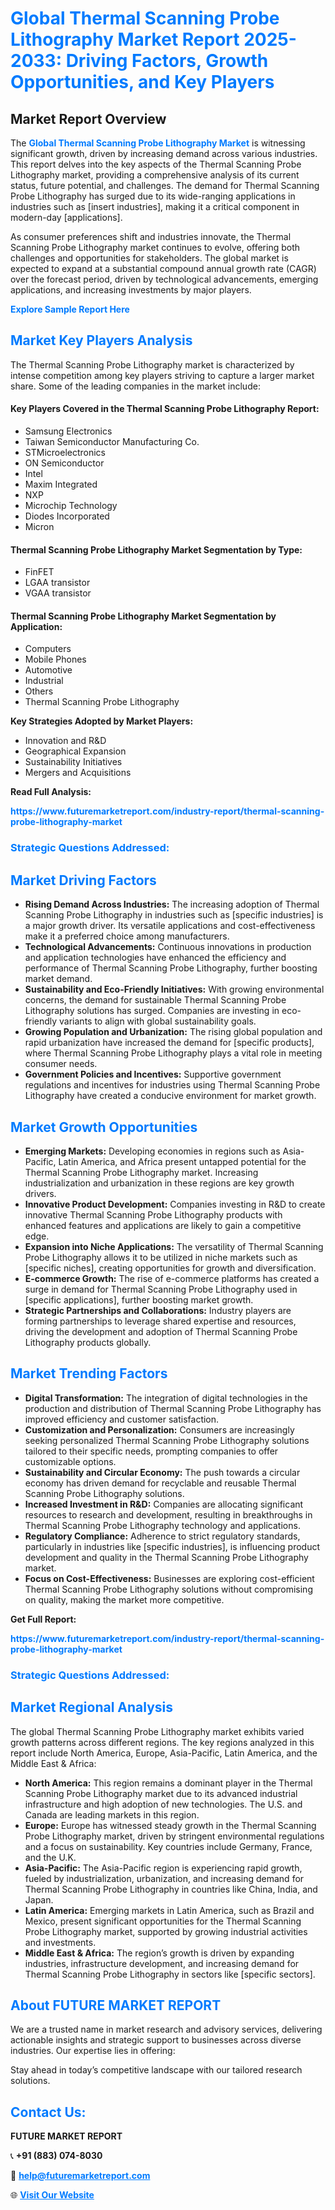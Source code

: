<h1 style="color: #007BFF;">Global Thermal Scanning Probe Lithography Market Report 2025-2033: Driving Factors, Growth Opportunities, and Key Players</h1>

<section id="overview">
<h2>Market Report Overview</h2>
<p>The <a href="https://www.futuremarketreport.com/industry-report/thermal-scanning-probe-lithography-market" style="color: #007BFF; text-decoration: none;"><strong>Global Thermal Scanning Probe Lithography Market</strong></a> is witnessing significant growth, driven by increasing demand across various industries. This report delves into the key aspects of the Thermal Scanning Probe Lithography market, providing a comprehensive analysis of its current status, future potential, and challenges. The demand for Thermal Scanning Probe Lithography has surged due to its wide-ranging applications in industries such as [insert industries], making it a critical component in modern-day [applications].</p>
<p>As consumer preferences shift and industries innovate, the Thermal Scanning Probe Lithography market continues to evolve, offering both challenges and opportunities for stakeholders. The global market is expected to expand at a substantial compound annual growth rate (CAGR) over the forecast period, driven by technological advancements, emerging applications, and increasing investments by major players.</p>
</section>

<section id="overview">
<p><a href="https://www.futuremarketreport.com/request-sample/reportId=121422" style="color: #007BFF; text-decoration: none;"><strong>Explore Sample Report Here</strong></a></p>
</section>

<section id="key-players">
<h2 style="color: #007BFF;">Market Key Players Analysis</h2>
<p>The Thermal Scanning Probe Lithography market is characterized by intense competition among key players striving to capture a larger market share. Some of the leading companies in the market include:</p>
<h4>Key Players Covered in the Thermal Scanning Probe Lithography Report:</h4>
<ul><li>Samsung Electronics</li><li>Taiwan Semiconductor Manufacturing Co.</li><li>STMicroelectronics</li><li>ON Semiconductor</li><li>Intel</li><li>Maxim Integrated</li><li>NXP</li><li>Microchip Technology</li><li>Diodes Incorporated</li><li>Micron</li></ul>
<h4>Thermal Scanning Probe Lithography Market Segmentation by Type:</h4>
<ul><li>FinFET</li><li>LGAA transistor</li><li>VGAA transistor</li></ul>

<h4>Thermal Scanning Probe Lithography Market Segmentation by Application:</h4>
<ul><li>Computers</li><li>Mobile Phones</li><li>Automotive</li><li>Industrial</li><li>Others</li><li>Thermal Scanning Probe Lithography</li></ul>
<p><strong>Key Strategies Adopted by Market Players:</strong></p>
<ul>
<li>Innovation and R&D</li>
<li>Geographical Expansion</li>
<li>Sustainability Initiatives</li>
<li>Mergers and Acquisitions</li>
</ul>
</section>

<section>
<p><strong>Read Full Analysis: </strong></p><a href="https://www.futuremarketreport.com/industry-report/thermal-scanning-probe-lithography-market" style="color: #007BFF; text-decoration: none;"><strong>https://www.futuremarketreport.com/industry-report/thermal-scanning-probe-lithography-market</strong></a>
<h3 style="color: #007BFF;">Strategic Questions Addressed:</h3>
</section>

<section id="driving-factors">
<h2 style="color: #007BFF;">Market Driving Factors</h2>
<ul>
<li><strong>Rising Demand Across Industries:</strong> The increasing adoption of Thermal Scanning Probe Lithography in industries such as [specific industries] is a major growth driver. Its versatile applications and cost-effectiveness make it a preferred choice among manufacturers.</li>
<li><strong>Technological Advancements:</strong> Continuous innovations in production and application technologies have enhanced the efficiency and performance of Thermal Scanning Probe Lithography, further boosting market demand.</li>
<li><strong>Sustainability and Eco-Friendly Initiatives:</strong> With growing environmental concerns, the demand for sustainable Thermal Scanning Probe Lithography solutions has surged. Companies are investing in eco-friendly variants to align with global sustainability goals.</li>
<li><strong>Growing Population and Urbanization:</strong> The rising global population and rapid urbanization have increased the demand for [specific products], where Thermal Scanning Probe Lithography plays a vital role in meeting consumer needs.</li>
<li><strong>Government Policies and Incentives:</strong> Supportive government regulations and incentives for industries using Thermal Scanning Probe Lithography have created a conducive environment for market growth.</li>
</ul>
</section>

<section id="growth-opportunities">
<h2 style="color: #007BFF;">Market Growth Opportunities</h2>
<ul>
<li><strong>Emerging Markets:</strong> Developing economies in regions such as Asia-Pacific, Latin America, and Africa present untapped potential for the Thermal Scanning Probe Lithography market. Increasing industrialization and urbanization in these regions are key growth drivers.</li>
<li><strong>Innovative Product Development:</strong> Companies investing in R&D to create innovative Thermal Scanning Probe Lithography products with enhanced features and applications are likely to gain a competitive edge.</li>
<li><strong>Expansion into Niche Applications:</strong> The versatility of Thermal Scanning Probe Lithography allows it to be utilized in niche markets such as [specific niches], creating opportunities for growth and diversification.</li>
<li><strong>E-commerce Growth:</strong> The rise of e-commerce platforms has created a surge in demand for Thermal Scanning Probe Lithography used in [specific applications], further boosting market growth.</li>
<li><strong>Strategic Partnerships and Collaborations:</strong> Industry players are forming partnerships to leverage shared expertise and resources, driving the development and adoption of Thermal Scanning Probe Lithography products globally.</li>
</ul>
</section>

<section id="trending-factors">
<h2 style="color: #007BFF;">Market Trending Factors</h2>
<ul>
<li><strong>Digital Transformation:</strong> The integration of digital technologies in the production and distribution of Thermal Scanning Probe Lithography has improved efficiency and customer satisfaction.</li>
<li><strong>Customization and Personalization:</strong> Consumers are increasingly seeking personalized Thermal Scanning Probe Lithography solutions tailored to their specific needs, prompting companies to offer customizable options.</li>
<li><strong>Sustainability and Circular Economy:</strong> The push towards a circular economy has driven demand for recyclable and reusable Thermal Scanning Probe Lithography solutions.</li>
<li><strong>Increased Investment in R&D:</strong> Companies are allocating significant resources to research and development, resulting in breakthroughs in Thermal Scanning Probe Lithography technology and applications.</li>
<li><strong>Regulatory Compliance:</strong> Adherence to strict regulatory standards, particularly in industries like [specific industries], is influencing product development and quality in the Thermal Scanning Probe Lithography market.</li>
<li><strong>Focus on Cost-Effectiveness:</strong> Businesses are exploring cost-efficient Thermal Scanning Probe Lithography solutions without compromising on quality, making the market more competitive.</li>
</ul>
</section>

<section>
<p><strong>Get Full Report: </strong></p><a href="https://www.futuremarketreport.com/industry-report/thermal-scanning-probe-lithography-market" style="color: #007BFF; text-decoration: none;"><strong>https://www.futuremarketreport.com/industry-report/thermal-scanning-probe-lithography-market</strong></a>
<h3 style="color: #007BFF;">Strategic Questions Addressed:</h3>
</section>


<section id="regional-analysis">
<h2 style="color: #007BFF;">Market Regional Analysis</h2>
<p>The global Thermal Scanning Probe Lithography market exhibits varied growth patterns across different regions. The key regions analyzed in this report include North America, Europe, Asia-Pacific, Latin America, and the Middle East & Africa:</p>
<ul>
<li><strong>North America:</strong> This region remains a dominant player in the Thermal Scanning Probe Lithography market due to its advanced industrial infrastructure and high adoption of new technologies. The U.S. and Canada are leading markets in this region.</li>
<li><strong>Europe:</strong> Europe has witnessed steady growth in the Thermal Scanning Probe Lithography market, driven by stringent environmental regulations and a focus on sustainability. Key countries include Germany, France, and the U.K.</li>
<li><strong>Asia-Pacific:</strong> The Asia-Pacific region is experiencing rapid growth, fueled by industrialization, urbanization, and increasing demand for Thermal Scanning Probe Lithography in countries like China, India, and Japan.</li>
<li><strong>Latin America:</strong> Emerging markets in Latin America, such as Brazil and Mexico, present significant opportunities for the Thermal Scanning Probe Lithography market, supported by growing industrial activities and investments.</li>
<li><strong>Middle East & Africa:</strong> The region’s growth is driven by expanding industries, infrastructure development, and increasing demand for Thermal Scanning Probe Lithography in sectors like [specific sectors].</li>
</ul>
</section>

<footer>
<h2 style="color: #007BFF;">About FUTURE MARKET REPORT</h2>
<p>We are a trusted name in market research and advisory services, delivering actionable insights and strategic support to businesses across diverse industries. Our expertise lies in offering:</p>

<p>Stay ahead in today’s competitive landscape with our tailored research solutions.</p>

<h2 style="color: #007BFF;">Contact Us:</h2>
<p><strong>FUTURE MARKET REPORT</strong></p>
<p>📞 <strong>+91 (883) 074-8030</strong></p>
<p>📧 <strong><a href="mailto:help@futuremarketreport.com" style="color: #007BFF;">help@futuremarketreport.com</a></strong></p>
<p>🌐 <strong><a href="https://www.futuremarketreport.com/" style="color: #007BFF;">Visit Our Website</a></strong></p>
</footer>